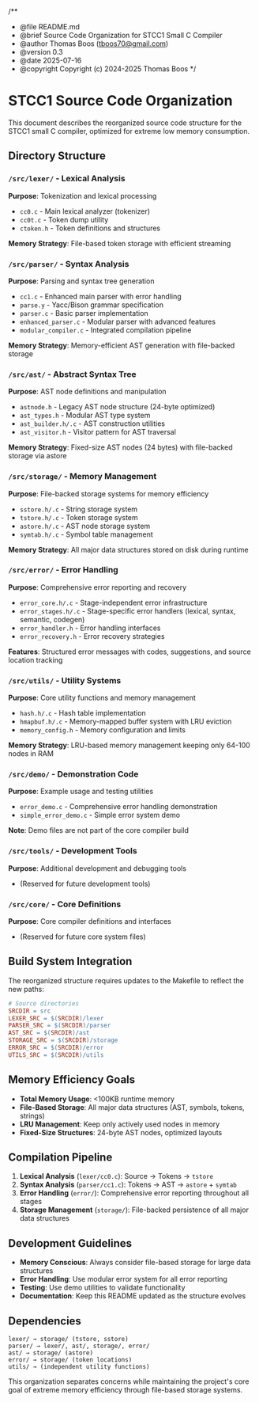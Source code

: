 /**
 * @file README.md
 * @brief Source Code Organization for STCC1 Small C Compiler
 * @author Thomas Boos (tboos70@gmail.com)
 * @version 0.3
 * @date 2025-07-16
 * @copyright Copyright (c) 2024-2025 Thomas Boos
 */

# STCC1 Source Code Organization

This document describes the reorganized source code structure for the STCC1 small C compiler, optimized for extreme low memory consumption.

## Directory Structure

### `/src/lexer/` - Lexical Analysis
**Purpose**: Tokenization and lexical processing
- `cc0.c` - Main lexical analyzer (tokenizer)
- `cc0t.c` - Token dump utility 
- `ctoken.h` - Token definitions and structures

**Memory Strategy**: File-based token storage with efficient streaming

### `/src/parser/` - Syntax Analysis  
**Purpose**: Parsing and syntax tree generation
- `cc1.c` - Enhanced main parser with error handling
- `parse.y` - Yacc/Bison grammar specification
- `parser.c` - Basic parser implementation
- `enhanced_parser.c` - Modular parser with advanced features
- `modular_compiler.c` - Integrated compilation pipeline

**Memory Strategy**: Memory-efficient AST generation with file-backed storage

### `/src/ast/` - Abstract Syntax Tree
**Purpose**: AST node definitions and manipulation
- `astnode.h` - Legacy AST node structure (24-byte optimized)
- `ast_types.h` - Modular AST type system
- `ast_builder.h/.c` - AST construction utilities
- `ast_visitor.h` - Visitor pattern for AST traversal

**Memory Strategy**: Fixed-size AST nodes (24 bytes) with file-backed storage via astore

### `/src/storage/` - Memory Management
**Purpose**: File-backed storage systems for memory efficiency
- `sstore.h/.c` - String storage system
- `tstore.h/.c` - Token storage system  
- `astore.h/.c` - AST node storage system
- `symtab.h/.c` - Symbol table management

**Memory Strategy**: All major data structures stored on disk during runtime

### `/src/error/` - Error Handling
**Purpose**: Comprehensive error reporting and recovery
- `error_core.h/.c` - Stage-independent error infrastructure
- `error_stages.h/.c` - Stage-specific error handlers (lexical, syntax, semantic, codegen)
- `error_handler.h` - Error handling interfaces
- `error_recovery.h` - Error recovery strategies

**Features**: Structured error messages with codes, suggestions, and source location tracking

### `/src/utils/` - Utility Systems
**Purpose**: Core utility functions and memory management
- `hash.h/.c` - Hash table implementation
- `hmapbuf.h/.c` - Memory-mapped buffer system with LRU eviction
- `memory_config.h` - Memory configuration and limits

**Memory Strategy**: LRU-based memory management keeping only 64-100 nodes in RAM

### `/src/demo/` - Demonstration Code
**Purpose**: Example usage and testing utilities
- `error_demo.c` - Comprehensive error handling demonstration
- `simple_error_demo.c` - Simple error system demo

**Note**: Demo files are not part of the core compiler build

### `/src/tools/` - Development Tools
**Purpose**: Additional development and debugging tools
- (Reserved for future development tools)

### `/src/core/` - Core Definitions
**Purpose**: Core compiler definitions and interfaces
- (Reserved for future core system files)

## Build System Integration

The reorganized structure requires updates to the Makefile to reflect the new paths:

```makefile
# Source directories
SRCDIR = src
LEXER_SRC = $(SRCDIR)/lexer
PARSER_SRC = $(SRCDIR)/parser  
AST_SRC = $(SRCDIR)/ast
STORAGE_SRC = $(SRCDIR)/storage
ERROR_SRC = $(SRCDIR)/error
UTILS_SRC = $(SRCDIR)/utils
```

## Memory Efficiency Goals

- **Total Memory Usage**: <100KB runtime memory
- **File-Based Storage**: All major data structures (AST, symbols, tokens, strings)
- **LRU Management**: Keep only actively used nodes in memory
- **Fixed-Size Structures**: 24-byte AST nodes, optimized layouts

## Compilation Pipeline

1. **Lexical Analysis** (`lexer/cc0.c`): Source → Tokens → `tstore`
2. **Syntax Analysis** (`parser/cc1.c`): Tokens → AST → `astore` + `symtab`
3. **Error Handling** (`error/`): Comprehensive error reporting throughout all stages
4. **Storage Management** (`storage/`): File-backed persistence of all major data structures

## Development Guidelines

- **Memory Conscious**: Always consider file-based storage for large data structures
- **Error Handling**: Use modular error system for all error reporting
- **Testing**: Use demo utilities to validate functionality
- **Documentation**: Keep this README updated as the structure evolves

## Dependencies

```
lexer/ → storage/ (tstore, sstore)
parser/ → lexer/, ast/, storage/, error/
ast/ → storage/ (astore)
error/ → storage/ (token locations)
utils/ → (independent utility functions)
```

This organization separates concerns while maintaining the project's core goal of extreme memory efficiency through file-based storage systems.
